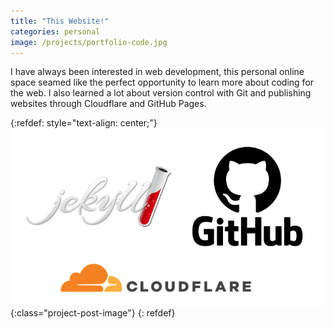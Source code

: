 ```yaml
---
title: "This Website!"
categories: personal
image: /projects/portfolio-code.jpg
---
```


I have always been interested in web development, this personal online space seamed like the perfect opportunity to learn more about coding for the web. I also learned a lot about version control with Git and publishing websites through Cloudflare and GitHub Pages.

{:refdef: style="text-align: center;"}
![My Image](/images/projects/jekyll-github-cloudflare.png){:class="project-post-image"}
{: refdef}

